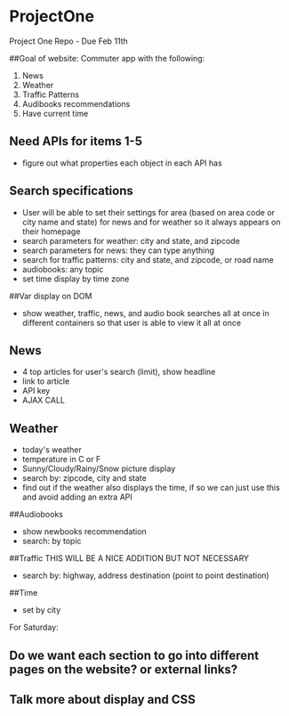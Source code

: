 # ProjectOne
Project One Repo - Due Feb 11th

##Goal of website:
Commuter app with the following:
1. News
2. Weather
3. Traffic Patterns
4. Audibooks recommendations
5. Have current time 

## Need APIs for items 1-5
- figure out what properties each object in each API has 

## Search specifications
- User will be able to set their settings for area (based on area code or city name and state) for news and for weather so it always appears on their homepage 
- search parameters for weather: city and state, and zipcode
- search parameters for news: they can type anything
- search for traffic patterns: city and state, and zipcode, or road name
- audiobooks: any topic
- set time display by time zone 

##Var display on DOM
- show weather, traffic, news, and audio book searches all at once in different containers so that user is able to view it all at once 


## News
- 4 top articles for user's search (limit), show headline
- link to article
- API key
- AJAX CALL

## Weather
- today's weather 
- temperature in C or F
- Sunny/Cloudy/Rainy/Snow picture display
- search by: zipcode, city and state
- find out if the weather also displays the time, if so we can just use this and avoid adding an extra API 

##Audiobooks
- show newbooks recommendation
- search: by topic

##Traffic THIS WILL BE A NICE ADDITION BUT NOT NECESSARY
- search by: highway, address destination (point to point destination)

##Time
- set by city 

For Saturday:
## Do we want each section to go into different pages on the website? or external links?
## Talk more about display and CSS 




